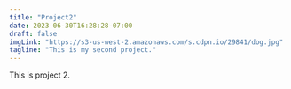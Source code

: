 ```yaml
---
title: "Project2"
date: 2023-06-30T16:28:28-07:00
draft: false
imgLink: "https://s3-us-west-2.amazonaws.com/s.cdpn.io/29841/dog.jpg"
tagline: "This is my second project."
---
```


This is project 2.